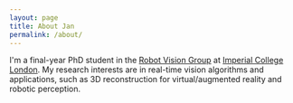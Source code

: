 ```yaml
---
layout: page
title: About Jan
permalink: /about/
---
```


I'm a final-year PhD student in the [Robot Vision Group](https://wp.doc.ic.ac.uk/robotvision/) at [Imperial College London](http://www.imperial.ac.uk). My research interests are in real-time vision algorithms and applications, such as 3D reconstruction for virtual/augmented reality and robotic perception.


